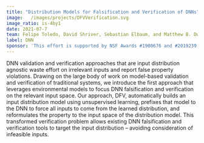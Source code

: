```yaml
---
title: "Distribution Models for Falsification and Verification of DNNs"
image:   /images/projects/DFVVerification.svg
image_ratio: is-4by1
date: 2021-07-7
team: Felipe Toledo, David Shriver, Sebastian Elbaum, and Matthew B. Dwyer 
label: DNN
sponsor: 'This effort is supported by NSF Awards #1900676 and #2019239'
---
```


DNN validation and verification approaches that are input distribution agnostic waste effort on irrelevant inputs and report  false  property  violations.  Drawing  on  the  large  body  of work  on  model-based  validation  and  verification  of  traditional systems, we introduce the first approach that leverages environmental models to focus DNN falsification and verification on the relevant  input  space.  Our  approach,  DFV,  automatically  builds an input distribution model using unsupervised learning, prefixes that  model  to  the  DNN  to  force  all  inputs  to  come  from  the learned distribution, and reformulates the property to the input space  of  the  distribution  model.  This  transformed  verification problem allows existing DNN falsification and verification tools to target the input distribution – avoiding consideration of infeasible inputs.